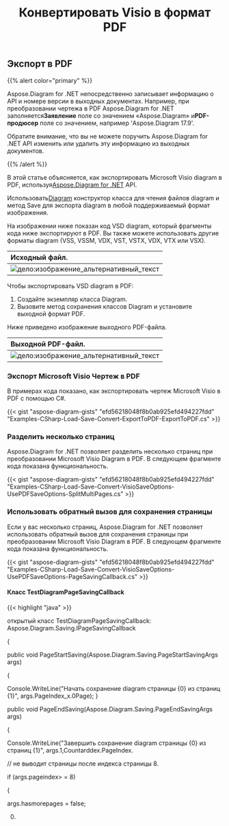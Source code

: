 ﻿---
title:  Конвертировать Visio в формат PDF
linktitle: Конвертировать Visio в PDF
type: docs
weight: 10
url: /ru/net/convert-visio-to-pdf/
description: В этом разделе показано, как Aspose.Diagram позволяет конвертировать Visio в форматы PDF. Конвертируйте VSD, VSS, VDW, VST, VSDX, VSSX, VSTX, VSDM, VSTM,VSSM в PDF с помощью нескольких строк кода.
---
## **Экспорт в PDF**
{{% alert color="primary" %}}

Aspose.Diagram for .NET непосредственно записывает информацию о API и номере версии в выходных документах. Например, при преобразовании чертежа в PDF Aspose.Diagram for .NET заполняется**Заявление** поле со значением «Aspose.Diagram» и**PDF-продюсер** поле со значением, например 'Aspose.Diagram 17.9'.

Обратите внимание, что вы не можете поручить Aspose.Diagram for .NET API изменить или удалить эту информацию из выходных документов.

{{% /alert %}}

 В этой статье объясняется, как экспортировать Microsoft Visio diagram в PDF, используя[Aspose.Diagram for .NET](https://products.aspose.com/diagram/net/) API.

 Использовать[Diagram](http://www.aspose.com/api/net/diagram/aspose.diagram/diagram) конструктор класса для чтения файлов diagram и метод Save для экспорта diagram в любой поддерживаемый формат изображения.

На изображении ниже показан код VSD diagram, который фрагменты кода ниже экспортируют в PDF. Вы также можете использовать другие форматы diagram (VSS, VSSM, VDX, VST, VSTX, VDX, VTX или VSX).

|**Исходный файл.**|
|:- |
|![дело:изображение_альтернативный_текст](how-to-convert-a-visio-diagram_1.png)|


Чтобы экспортировать VSD diagram в PDF:

1. Создайте экземпляр класса Diagram.
1. Вызовите метод сохранения классов Diagram и установите выходной формат PDF.

Ниже приведено изображение выходного PDF-файла.

|**Выходной PDF-файл.**|
|:- |
|![дело:изображение_альтернативный_текст](how-to-convert-a-visio-diagram_2.png)|
### **Экспорт Microsoft Visio Чертеж в PDF**
В примерах кода показано, как экспортировать чертеж Microsoft Visio в PDF с помощью C#.

{{< gist "aspose-diagram-gists" "efd56218048f8b0ab925efd494227fdd" "Examples-CSharp-Load-Save-Convert-ExportToPDF-ExportToPDF.cs" >}}
### **Разделить несколько страниц**
Aspose.Diagram for .NET позволяет разделить несколько страниц при преобразовании Microsoft Visio Diagram в PDF. В следующем фрагменте кода показана функциональность.

{{< gist "aspose-diagram-gists" "efd56218048f8b0ab925efd494227fdd" "Examples-CSharp-Load-Save-Convert-VisioSaveOptions-UsePDFSaveOptions-SplitMultiPages.cs" >}}
### **Использовать обратный вызов для сохранения страницы**
Если у вас несколько страниц, Aspose.Diagram for .NET позволяет использовать обратный вызов для сохранения страницы при преобразовании Microsoft Visio Diagram в PDF. В следующем фрагменте кода показана функциональность.

{{< gist "aspose-diagram-gists" "efd56218048f8b0ab925efd494227fdd" "Examples-CSharp-Load-Save-Convert-VisioSaveOptions-UsePDFSaveOptions-PageSavingCallback.cs" >}}
#### **Класс TestDiagramPageSavingCallback**
{{< highlight "java" >}}

 открытый класс TestDiagramPageSavingCallback: Aspose.Diagram.Saving.IPageSavingCallback

{  public void PageStartSaving(Aspose.Diagram.Saving.PageStartSavingArgs args)  {  Console.WriteLine("Начать сохранение diagram страницы {0} из страниц {1}", args.PageIndex_x.0Page);  }  public void PageEndSaving(Aspose.Diagram.Saving.PageEndSavingArgs args)  {  Console.WriteLine("Завершить сохранение diagram страницы {0} из страниц {1}", args.1,Countarddex.PageIndex.   // не выводит страницы после индекса страницы 8.  if (args.pageindex> = 8)   {  args.hasmorepages = false;        0.
